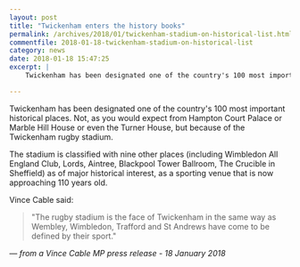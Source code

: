 ```yaml
---
layout: post
title: "Twickenham enters the history books"
permalink: /archives/2018/01/twickenham-stadium-on-historical-list.html
commentfile: 2018-01-18-twickenham-stadium-on-historical-list
category: news
date: 2018-01-18 15:47:25
excerpt: |
    Twickenham has been designated one of the country's 100 most important historical places. Not, as you would expect from Hampton Court Palace or Marble Hill House or even the Turner House, but because of the Twickenham rugby stadium.

---
```


Twickenham has been designated one of the country's 100 most important historical places. Not, as you would expect from Hampton Court Palace or Marble Hill House or even the Turner House, but because of the Twickenham rugby stadium.

The stadium is classified with nine other places (including Wimbledon All England Club, Lords, Aintree, Blackpool Tower Ballroom, The Crucible in Sheffield) as of major historical interest, as a sporting venue  that is now approaching 110 years old.

Vince Cable said:

> "The rugby stadium is the face of Twickenham in the same way as Wembley, Wimbledon, Trafford and St Andrews have come to be defined by their sport."

<cite>&mdash; from a Vince Cable MP press release - 18 January 2018</cite>

